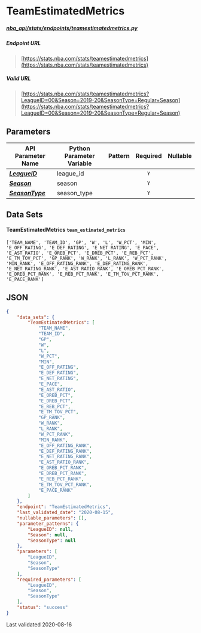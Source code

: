 # TeamEstimatedMetrics
##### [nba_api/stats/endpoints/teamestimatedmetrics.py](https://github.com/swar/nba_api/blob/master/nba_api/stats/endpoints/teamestimatedmetrics.py)

##### Endpoint URL
>[https://stats.nba.com/stats/teamestimatedmetrics](https://stats.nba.com/stats/teamestimatedmetrics)

##### Valid URL
>[https://stats.nba.com/stats/teamestimatedmetrics?LeagueID=00&Season=2019-20&SeasonType=Regular+Season](https://stats.nba.com/stats/teamestimatedmetrics?LeagueID=00&Season=2019-20&SeasonType=Regular+Season)

## Parameters
API Parameter Name | Python Parameter Variable | Pattern | Required | Nullable
------------ | ------------ | :-----------: | :---: | :---:
[_**LeagueID**_](https://github.com/swar/nba_api/blob/master/docs/nba_api/stats/library/parameters.md#LeagueID) | league_id |  | `Y` |  | 
[_**Season**_](https://github.com/swar/nba_api/blob/master/docs/nba_api/stats/library/parameters.md#Season) | season |  | `Y` |  | 
[_**SeasonType**_](https://github.com/swar/nba_api/blob/master/docs/nba_api/stats/library/parameters.md#SeasonType) | season_type |  | `Y` |  | 

## Data Sets
#### TeamEstimatedMetrics `team_estimated_metrics`
```text
['TEAM_NAME', 'TEAM_ID', 'GP', 'W', 'L', 'W_PCT', 'MIN', 'E_OFF_RATING', 'E_DEF_RATING', 'E_NET_RATING', 'E_PACE', 'E_AST_RATIO', 'E_OREB_PCT', 'E_DREB_PCT', 'E_REB_PCT', 'E_TM_TOV_PCT', 'GP_RANK', 'W_RANK', 'L_RANK', 'W_PCT_RANK', 'MIN_RANK', 'E_OFF_RATING_RANK', 'E_DEF_RATING_RANK', 'E_NET_RATING_RANK', 'E_AST_RATIO_RANK', 'E_OREB_PCT_RANK', 'E_DREB_PCT_RANK', 'E_REB_PCT_RANK', 'E_TM_TOV_PCT_RANK', 'E_PACE_RANK']
```


## JSON
```json
{
    "data_sets": {
        "TeamEstimatedMetrics": [
            "TEAM_NAME",
            "TEAM_ID",
            "GP",
            "W",
            "L",
            "W_PCT",
            "MIN",
            "E_OFF_RATING",
            "E_DEF_RATING",
            "E_NET_RATING",
            "E_PACE",
            "E_AST_RATIO",
            "E_OREB_PCT",
            "E_DREB_PCT",
            "E_REB_PCT",
            "E_TM_TOV_PCT",
            "GP_RANK",
            "W_RANK",
            "L_RANK",
            "W_PCT_RANK",
            "MIN_RANK",
            "E_OFF_RATING_RANK",
            "E_DEF_RATING_RANK",
            "E_NET_RATING_RANK",
            "E_AST_RATIO_RANK",
            "E_OREB_PCT_RANK",
            "E_DREB_PCT_RANK",
            "E_REB_PCT_RANK",
            "E_TM_TOV_PCT_RANK",
            "E_PACE_RANK"
        ]
    },
    "endpoint": "TeamEstimatedMetrics",
    "last_validated_date": "2020-08-15",
    "nullable_parameters": [],
    "parameter_patterns": {
        "LeagueID": null,
        "Season": null,
        "SeasonType": null
    },
    "parameters": [
        "LeagueID",
        "Season",
        "SeasonType"
    ],
    "required_parameters": [
        "LeagueID",
        "Season",
        "SeasonType"
    ],
    "status": "success"
}
```

Last validated 2020-08-16